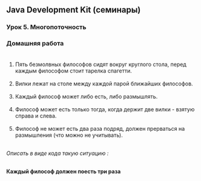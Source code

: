 ## Java Development Kit (семинары)

### Урок 5. Многопоточность

### Домашняя работа<br><br>


1. Пять безмолвных философов сидят вокруг круглого стола, перед каждым философом стоит тарелка спагетти.<br><br>
2. Вилки лежат на столе между каждой парой ближайших философов.<br><br>
3. Каждый философ может либо есть, либо размышлять.<br><br>
4. Философ может есть только тогда, когда держит две вилки - взятую справа и слева.<br><br>
5. Философ не может есть два раза подряд, должен прерваться на размышления (что можно не учитывать).<br><br>

_Описать в виде кода такую ситуацию :_ <br><br>

**Каждый философ должен поесть три раза**
